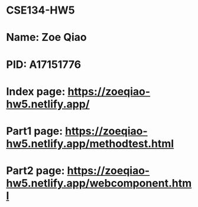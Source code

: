 # CSE134-HW5
# Name: Zoe Qiao
# PID: A17151776
# Index page: https://zoeqiao-hw5.netlify.app/
# Part1 page: https://zoeqiao-hw5.netlify.app/methodtest.html
# Part2 page: https://zoeqiao-hw5.netlify.app/webcomponent.html

